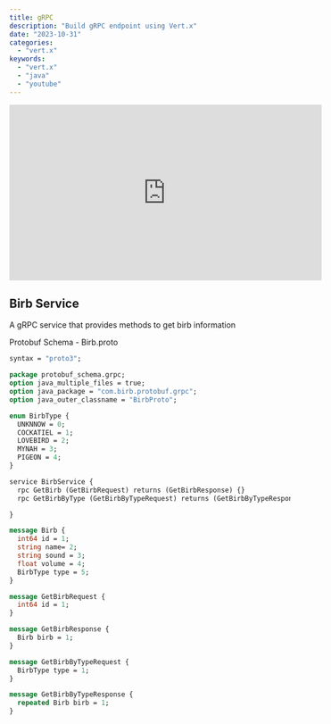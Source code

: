 ```yaml
---
title: gRPC
description: "Build gRPC endpoint using Vert.x"
date: "2023-10-31"
categories:
  - "vert.x"
keywords:
  - "vert.x"
  - "java"
  - "youtube"
---
```


<iframe width="560" height="315" src="https://www.youtube.com/embed/i5wI3T-ubcM?si=XPi4yUugM6CLLUxQ" title="YouTube video player" frameborder="0" allow="accelerometer; autoplay; clipboard-write; encrypted-media; gyroscope; picture-in-picture; web-share" allowfullscreen></iframe>

Birb Service
-----------
A gRPC service that provides methods to get birb information

Protobuf Schema - Birb.proto
```proto
syntax = "proto3";

package protobuf_schema.grpc;
option java_multiple_files = true;
option java_package = "com.birb.protobuf.grpc";
option java_outer_classname = "BirbProto";

enum BirbType {
  UNKNNOW = 0;
  COCKATIEL = 1;
  LOVEBIRD = 2;
  MYNAH = 3;
  PIGEON = 4;
}

service BirbService {
  rpc GetBirb (GetBirbRequest) returns (GetBirbResponse) {}
  rpc GetBirbByType (GetBirbByTypeRequest) returns (GetBirbByTypeResponse) {}

}

message Birb {
  int64 id = 1;
  string name= 2;
  string sound = 3;
  float volume = 4;
  BirbType type = 5;
}

message GetBirbRequest {
  int64 id = 1;
}

message GetBirbResponse {
  Birb birb = 1;
}

message GetBirbByTypeRequest {
  BirbType type = 1;
}

message GetBirbByTypeResponse {
  repeated Birb birb = 1;
}


```
